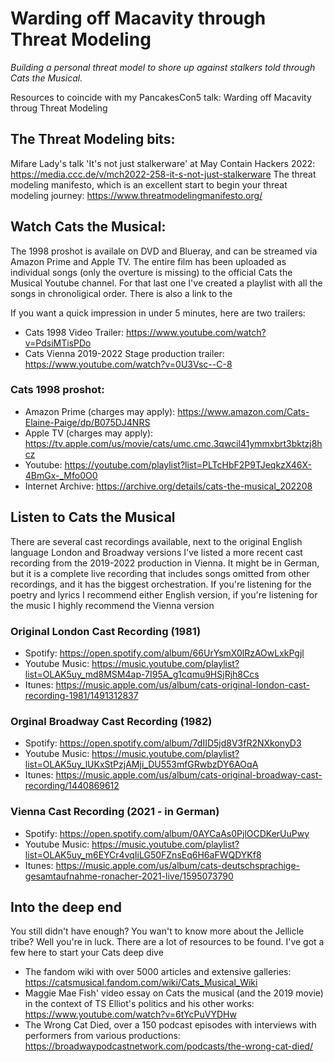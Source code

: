 # Warding off Macavity through Threat Modeling
*Building a personal threat model to shore up against stalkers told through Cats the Musical.*

Resources to coincide with my PancakesCon5 talk: Warding off Macavity throug Threat Modeling

## The Threat Modeling bits:
Mifare Lady's talk 'It's not just stalkerware' at May Contain Hackers 2022: https://media.ccc.de/v/mch2022-258-it-s-not-just-stalkerware
The threat modeling manifesto, which is an excellent start to begin your threat modeling journey: https://www.threatmodelingmanifesto.org/

## Watch Cats the Musical:
The 1998 proshot is availale on DVD and Blueray, and can be streamed via Amazon Prime and Apple TV. The entire film has been uploaded as individual songs (only the overture is missing) to the official Cats the Musical Youtube channel. For that last one I've created a playlist with all the songs in chronoligical order. There is also a link to the 

If you want a quick impression in under 5 minutes, here are two trailers:
* Cats 1998 Video Trailer: https://www.youtube.com/watch?v=PdsiMTisPDo
* Cats Vienna 2019-2022 Stage production trailer: https://www.youtube.com/watch?v=0U3Vsc--C-8

### Cats 1998 proshot:
* Amazon Prime (charges may apply): https://www.amazon.com/Cats-Elaine-Paige/dp/B075DJ4NRS
* Apple TV (charges may apply): https://tv.apple.com/us/movie/cats/umc.cmc.3qwcil41ymmxbrt3bktzj8hcz
* Youtube: https://youtube.com/playlist?list=PLTcHbF2P9TJeqkzX46X-4BmGx-_Mfo0O0
* Internet Archive: https://archive.org/details/cats-the-musical_202208

## Listen to Cats the Musical
There are several cast recordings available, next to the original English language London and Broadway versions I've listed a more recent cast recording from the 2019-2022 production in Vienna. It might be in German, but it is a complete live recording that includes songs omitted from other recordings, and it has the biggest orchestration. If you're listening for the poetry and lyrics I recommend either English version, if you're listening for the music I highly recommend the Vienna version

### Original London Cast Recording (1981)
* Spotify: https://open.spotify.com/album/66UrYsmX0lRzAOwLxkPgjl
* Youtube Music: https://music.youtube.com/playlist?list=OLAK5uy_md8MSM4ap-7I95A_g1cqmu9HSjRjh8Ccs
* Itunes: https://music.apple.com/us/album/cats-original-london-cast-recording-1981/1491312837

### Orginal Broadway Cast Recording (1982)
* Spotify: https://open.spotify.com/album/7dIID5jd8V3fR2NXkonyD3
* Youtube Music: https://music.youtube.com/playlist?list=OLAK5uy_lUKxStPzjAMji_DU553mfGRwbzDY6AOqA
* Itunes: https://music.apple.com/us/album/cats-original-broadway-cast-recording/1440869612

### Vienna Cast Recording (2021 - in German)
* Spotify: https://open.spotify.com/album/0AYCaAs0PjlOCDKerUuPwy
* Youtube Music: https://music.youtube.com/playlist?list=OLAK5uy_m6EYCr4vqIiLG50FZnsEq6H6aFWQDYKf8
* Itunes: https://music.apple.com/us/album/cats-deutschsprachige-gesamtaufnahme-ronacher-2021-live/1595073790

## Into the deep end
You still didn't have enough? You wan't to know more about the Jellicle tribe? Well you're in luck. There are a lot of resources to be found. I've got a few here to start your Cats deep dive
* The fandom wiki with over 5000 articles and extensive galleries: https://catsmusical.fandom.com/wiki/Cats_Musical_Wiki
* Maggie Mae Fish' video essay on Cats the musical (and the 2019 movie) in the context of TS Elliot's politics and his other works: https://www.youtube.com/watch?v=6tYcPuVYDHw
* The Wrong Cat Died, over a 150 podcast episodes with interviews with performers from various productions: https://broadwaypodcastnetwork.com/podcasts/the-wrong-cat-died/

